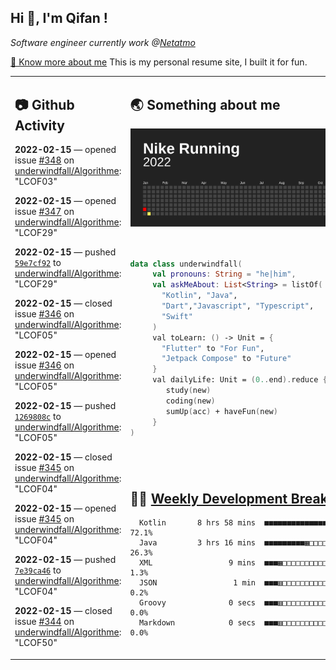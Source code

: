 <h2> Hi 👋, I'm Qifan ! </h2>
<p><em>Software engineer currently work @<a href="https://www.netatmo.com">Netatmo</a>
</em></p><p><a href="https://qifanyang.com/resume" target="_blank"> 🔭 Know more about me</a> This is my personal resume site, I built it for fun.</p>
<table><tr><td valign="top" rowspan="2">

 ## 📷 Github Activity
 <!-- githubActivity starts -->
  **2022-02-15** — opened issue [#348](https://api.github.com/repos/underwindfall/Algorithme/issues/348) on [underwindfall/Algorithme](https://api.github.com/repos/underwindfall/Algorithme): "LCOF03"

  **2022-02-15** — opened issue [#347](https://api.github.com/repos/underwindfall/Algorithme/issues/347) on [underwindfall/Algorithme](https://api.github.com/repos/underwindfall/Algorithme): "LCOF29"

  **2022-02-15** — pushed [`59e7cf92`](https://github.com/underwindfall/Algorithme/commit/59e7cf923e11536a580ce26d02dab312a017fae4) to [underwindfall/Algorithme](https://api.github.com/repos/underwindfall/Algorithme): "LCOF29"

  **2022-02-15** — closed issue [#346](https://api.github.com/repos/underwindfall/Algorithme/issues/346) on [underwindfall/Algorithme](https://api.github.com/repos/underwindfall/Algorithme): "LCOF05"

  **2022-02-15** — opened issue [#346](https://api.github.com/repos/underwindfall/Algorithme/issues/346) on [underwindfall/Algorithme](https://api.github.com/repos/underwindfall/Algorithme): "LCOF05"

  **2022-02-15** — pushed [`1269808c`](https://github.com/underwindfall/Algorithme/commit/1269808c3d16e7e15624f966ab4bd264e2a65f17) to [underwindfall/Algorithme](https://api.github.com/repos/underwindfall/Algorithme): "LCOF05"

  **2022-02-15** — closed issue [#345](https://api.github.com/repos/underwindfall/Algorithme/issues/345) on [underwindfall/Algorithme](https://api.github.com/repos/underwindfall/Algorithme): "LCOF04"

  **2022-02-15** — opened issue [#345](https://api.github.com/repos/underwindfall/Algorithme/issues/345) on [underwindfall/Algorithme](https://api.github.com/repos/underwindfall/Algorithme): "LCOF04"

  **2022-02-15** — pushed [`7e39ca46`](https://github.com/underwindfall/Algorithme/commit/7e39ca468acc4542a7c87c65b1767a52929e621e) to [underwindfall/Algorithme](https://api.github.com/repos/underwindfall/Algorithme): "LCOF04"

  **2022-02-15** — closed issue [#344](https://api.github.com/repos/underwindfall/Algorithme/issues/344) on [underwindfall/Algorithme](https://api.github.com/repos/underwindfall/Algorithme): "LCOF50"
 <!-- githubActivity ends -->
 </td><td valign="top">

 ## 🌏 Something about me
 <!-- profile starts -->
 <a href="https://github.com/underwindfall" width="100%">
   <img src="https://github.com/underwindfall/GitHubPoster/blob/main/examples/nike.svg"/>
 </a>
 <br/>
 <br/>
 <br/>

 ```kotlin
 data class underwindfall(
      val pronouns: String = "he|him",
      val askMeAbout: List<String> = listOf(
        "Kotlin", "Java",
        "Dart","Javascript", "Typescript",
        "Swift"
      )
      val toLearn: () -> Unit = {
        "Flutter" to "For Fun",
        "Jetpack Compose" to "Future"
      }
      val dailyLife: Unit = (0..end).reduce { acc, new ->
         study(new)
         coding(new)
         sumUp(acc) + haveFun(new)
      }
 )
 ```
 <!-- profile ends -->
 </td></tr><tr><td valign="top">

 ## 🏊‍♂️ <a href="https://gist.github.com/underwindfall/377ee88ba1fabd1e93516e48ca9c61eb" target="_blank">Weekly Development Breakdown</a>
  <!-- codeTime starts -->
  ```text
    Kotlin       8 hrs 58 mins  ■■■■■■■■■■■■■■■■■■■■▦□□□  72.1%
    Java         3 hrs 16 mins  ■■■■■■■■■▦□□□□□□□□□□□□□□  26.3%
    XML                 9 mins  ■■■▦□□□□□□□□□□□□□□□□□□□□   1.3%
    JSON                 1 min  ■■■▥□□□□□□□□□□□□□□□□□□□□   0.2%
    Groovy              0 secs  ■■■▥□□□□□□□□□□□□□□□□□□□□   0.0%
    Markdown            0 secs  ■■■▥□□□□□□□□□□□□□□□□□□□□   0.0%
  ```
  <!-- codeTime starts -->
  </td></tr></table>